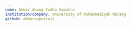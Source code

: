 ```yaml
---
name: Akbar Anung Yudha Saputra
institution/company: University of Muhammadiyah Malang
github: akbarsaputrait
---
```

